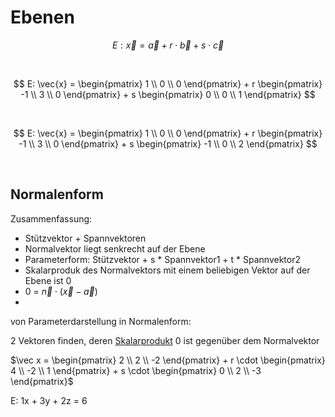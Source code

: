 # Ebenen

$$ E: \vec{x} = \vec{a} + r \cdot \vec{b} + s \cdot \vec{c} $$

<br>

$$ E: \vec{x} = \begin{pmatrix} 1 \\ 0 \\ 0 \end{pmatrix} + r \begin{pmatrix} -1 \\ 3 \\ 0 \end{pmatrix} + s \begin{pmatrix} 0 \\ 0 \\ 1 \end{pmatrix} $$

<br>

$$ E: \vec{x} = \begin{pmatrix} 1 \\ 0 \\ 0 \end{pmatrix} + r \begin{pmatrix} -1 \\ 3 \\ 0 \end{pmatrix} + s \begin{pmatrix} -1 \\ 0 \\ 2 \end{pmatrix} $$

<br>

## Normalenform

Zusammenfassung:

- Stützvektor + Spannvektoren
- Normalvektor liegt senkrecht auf der Ebene
- Parameterform: Stützvektor + s * Spannvektor1 + t * Spannvektor2
- Skalarproduk des Normalvektors mit einem beliebigen Vektor auf der Ebene ist 0
- 0 = $\vec{n} \cdot (\vec{x} - \vec{a})$
- 

von Parameterdarstellung in Normalenform:

2 Vektoren finden, deren [Skalarprodukt](./Geraden.md#skalerprodukt) 0 ist gegenüber dem Normalvektor

$\vec x = \begin{pmatrix} 2 \\ 2 \\ -2 \end{pmatrix} + r \cdot \begin{pmatrix} 4 \\ -2 \\ 1 \end{pmatrix} + s \cdot \begin{pmatrix} 0 \\ 2 \\ -3 \end{pmatrix}$

E: 1x + 3y + 2z = 6

